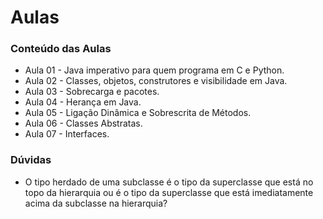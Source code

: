 # Aulas

### Conteúdo das Aulas
* Aula 01 - Java imperativo para quem programa em C e Python.
* Aula 02 - Classes, objetos, construtores e visibilidade em Java.
* Aula 03 - Sobrecarga e pacotes.
* Aula 04 - Herança em Java.
* Aula 05 - Ligação Dinâmica e Sobrescrita de Métodos.
* Aula 06 - Classes Abstratas.
* Aula 07 - Interfaces.

### Dúvidas
* O tipo herdado de uma subclasse é o tipo da superclasse que está no topo da hierarquia ou é o tipo da superclasse que está imediatamente acima da subclasse na hierarquia?
